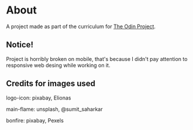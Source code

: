 # About

A project made as part of the curriculum for [The Odin Project](https://www.theodinproject.com/).

## Notice!

Project is horribly broken on mobile, that's because I didn't pay attention to responsive web desing while working on it.


## Credits for images used

logo-icon: pixabay, Elionas

main-flame: unsplash, @sumit_saharkar

bonfire: pixabay, Pexels